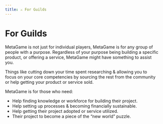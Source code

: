 ```yaml
---
title: ⚔️ For Guilds
---
```


# For Guilds
MetaGame is not just for individual players, MetaGame is for any group of people with a purpose. Regardless of your purpose being building a specific product, or offering a service, MetaGame might have something to assist you.

  

Things like cutting down your time spent researching & allowing you to focus on your core competencies by sourcing the rest from the community or help getting your product or service sold.

  

MetaGame is for those who need:

-   Help finding knowledge or workforce for building their project.
-   Help setting up processes & becoming financially sustainable.
-   Help getting their project adopted or service utilized.
-   Their project to become a piece of the “new world” puzzle.
